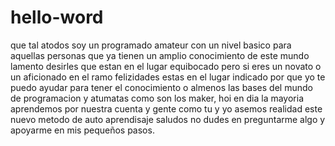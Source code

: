 # hello-word  
que tal atodos soy un programado amateur con un nivel basico para aquellas personas que ya tienen un amplio conocimiento de este mundo lamento desirles que estan en el lugar equibocado pero si eres un novato o un aficionado en el ramo felizidades estas en el lugar indicado por que yo te puedo ayudar para tener el conocimiento o almenos las bases del mundo de programacion y atumatas como son los maker, hoi en dia la mayoria aprendemos por nuestra cuenta y gente como tu y yo asemos realidad  este nuevo metodo de auto aprendisaje saludos no dudes en preguntarme algo y apoyarme en mis pequeños pasos.


